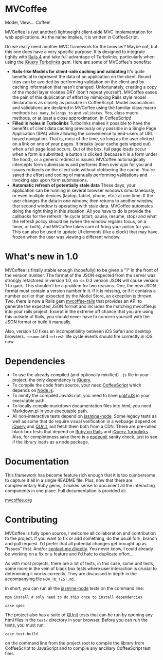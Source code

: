 # MVCoffee

Model, View.... Coffee!

MVCoffee is (yet another) lightweight client-side MVC implementation for web
applications.  As the name implies, it is written in CoffeeScript.  

Do we really need another MVC framework for the browser?  Maybe not, but this one does have a very specific purpose.  It is designed to integrate tightly with [Rails 4](http://rubyonrails.org) and take full advantage of Turbolinks, particularly when using the [jQuery Turbolinks](https://github.com/kossnocorp/jquery.turbolinks) gem.  Here are some of MVCoffee's benefits:

* **Rails-like Models for client-side caching and validating**  It's quite beneficial to 
represent the data of an application on the client.  Round trips can be avoided by performing validation on the client and by caching information that hasn't changed.  Unfortunately, creating a copy of the model layer violates DRY (don't repeat yourself).  MVCoffee eases the pain of this duplication of effort by mimicking Rails style model declarations as closely as possible in CoffeeScript.  Model associations and validations are declared in MVCoffee using the familiar class macro methods `has_many`, `belongs_to` and `validates`.  Yes, class macro methods, or at least a close approximation, in CoffeeScript!
* **Filled in holes in Turbolinks**  Turbolinks makes it possible to have the benefits of client data caching previously only possible in a Single Page Application (SPA) while allowing the convenience to end-users of URL based navigation.   That is, most of the time, so long as the user clicked on a link on one of your pages.  It breaks (your cache gets wiped out) when a full page load occurs.  Out of the box, full page loads occur when a form is submitted, a button is clicked (because it is a form under the hood), or a generic redirect is issued.  MVCoffee automagically intercepts form submissions and performs them over ajax for you and issues redirects on the client side without clobbering the cache.  You're saved the effort and coding of manually performing validations and invoking ajax upon form submissions.
* **Automatic refresh of potentially stale data**  These days, your application can be running in several browser windows simultaneously, or even multiple devices (laptop, tablet, phone, etc.) at one time.  If the user changes the data in one window, then returns to another window, that second window is operating with stale data.  MVCoffee automates doing the right thing in this situation.  All you have to do is provide the callbacks for the refresh life cycle (start, pause, resume, stop) and what the refresh policy should be (when the window regains focus, on a timer, or both), and MVCoffee takes care of firing your policy for you.  This can also be used to update UI elements (like a clock) that may have frozen when the user was viewing a different window.

<a name="whats-new"></a>
# What's new in 1.0

MVCoffee is finally stable enough (hopefully) to be given a "1" in the front of the version number.  The format of the JSON expected from the server was strongly refactored in version 1.0, so <= 0.3 version JSON will cause version 1 to gack.  This shouldn't be a problem for two reasons.  One, the new JSON format must contain a version number in it.  If it is missing, or if it contains a number earlier than expected by the Model Store, an exception is thrown.  Two, there is now a Rails gem [mvcoffee-rails](https://github.com/kirkbowers/mvcoffee-rails) that provides an API to generate the expected JSON format and includes the matching mvcoffee.js into your rails project.  Except in the extreme off chance that you are using this outside of Rails, you should never have to concern yourself with the JSON format or build it manually.

Also, version 1.0 fixes an incompatibility between iOS Safari and desktop browsers.  `resume` and `refresh` life cycle events should fire correctly in iOS now.

<a name="dependencies"></a>
# Dependencies

* To use the already compiled (and optionally minified) `.js` file in your project, 
the only dependency is [jQuery](http://jquery.com).
* To compile the code from source, your need [CoffeeScript](http://jashkenas.github.io/coffee-script/) which depends on [Node.js](http://nodejs.org).
* To minify the compiled JavaScript, you need to have [uglifyJS](https://npmjs.org/package/uglify-js) in your executable path.
* To locally compile markdown documentation files into html, you need [Markdown.pl](https://daringfireball.net/projects/markdown/) in your executable path.
* All non-interactive tests depend on [jasmine-node](https://github.com/mhevery/jasmine-node).
Some legacy tests as well as some that do require visual verification in a webpage 
depend on [jQuery](http://jquery.com) and [QUnit](http://qunitjs.com), but fetch them both from a CDN.  There are pre-rolled black box tests that depend on 
[Ruby on Rails](http://rubyonrails.org) and 
[jQuery Turbolinks](https://github.com/kossnocorp/jquery.turbolinks).  Also, for 
completeness sake there is a [nodeunit](https://github.com/caolan/nodeunit)
sanity check, just to see if the library loads as a node package.


# Documentation

This framework has become feature rich enough that it is too cumbersome to capture it all in a single README file.  Plus, now that there are complementary Ruby gems, it makes sense to document all the interacting components in one place.  Full documentation is provided at:

[mvcoffee.org](http://mvcoffee.org)


<a name="contributing"></a>
# Contributing

MVCoffee is fully open source, I welcome all collaboration and contribution to the 
project.  If you want to fix or add something, do the usual fork, branch and pull
request.  I'd prefer that all potential changes get brought up as "Issues" first.  And/or [contact me directly](http://mvcoffee.org/contact).  You
never know, I could already be working on a fix or a feature and I'd hate to duplicate 
effort...

As with most projects, there are a lot of tests, in this case, some unit tests, some
more in the vein of black box tests where user interaction is crucial to determining
it works correctly.  They are discussed in depth in the accompanying file 
`HOW_TO_TEST.md`.

In short, you can run all the [jasmine-node](https://github.com/mhevery/jasmine-node)
tests on the command line:

    npm install # only need to do this once to install dependencies
    
    cake spec

The project also has a suite of [QUnit](http://qunitjs.com) tests that can be run 
by opening any html files in the `test/` directory in your browser.  Before you can run
the tests, you must run: 

    cake test-build
    
on the command line from the project root to compile the library from CoffeeScript to
JavaScript and to compile any ancillary CoffeeScript test files.
